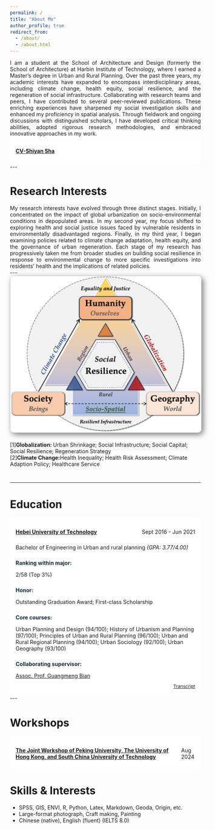 ```yaml
---
permalink: /
title: "About Me"
author_profile: true
redirect_from: 
  - /about/
  - /about.html
---
```


<div class="col-sm-9" style="display: flex; align-items: center; padding-left: 0px; text-align: justify;">
    I am a student at the School of Architecture and Design (formerly the School of Architecture) at Harbin Institute of Technology, where I earned a Master’s degree in Urban and Rural Planning. Over the past three years, my academic interests have expanded to encompass interdisciplinary areas, including climate change, health equity, social resilience, and the regeneration of social infrastructure.
    Collaborating with research teams and peers, I have contributed to several peer-reviewed publications. These enriching experiences have sharpened my social investigation skills and enhanced my proficiency in spatial analysis. Through fieldwork and ongoing discussions with distinguished scholars, I have developed critical thinking abilities, adopted rigorous research methodologies, and embraced innovative approaches in my work.
</div>

<section class="container">
    <section class="row">
<p class="highlight">
    <a href="files/Shiyan Sha CV(final).pdf">CV-Shiyan Sha</a>
</p>
    </section>
</section>
---


Research Interests
======
<div class="col-sm-9" style="display: flex; align-items: center; padding-left: 0px; text-align: justify;">
My research interests have evolved through three distinct stages. Initially, I concentrated on the impact of global urbanization on socio-environmental conditions in depopulated areas. In my second year, my focus shifted to exploring health and social justice issues faced by vulnerable residents in environmentally disadvantaged regions. Finally, in my third year, I began examining policies related to climate change adaptation, health equity, and the governance of urban regeneration. Each stage of my research has progressively taken me from broader studies on building social resilience in response to environmental change to more specific investigations into residents’ health and the implications of related policies.
 </div>
---

<div class="pub-row" style="display: flex; flex-direction: column; align-items: flex-start; margin-bottom: 40px;">
  <div class="col-sm-3 abbr" style="flex: 0 0 auto; margin-bottom: 20px;">
    <img src="/images/RI.png" class="teaser img-fluid z-depth-1" style="width: 600px; height: auto; box-shadow: 5px 5px 15px rgba(0,0,0,0.5); border: 1px solid #CCCCCC; border-radius: 10px;">
  </div>
  <div class="col-sm-9" style="flex: 0 0 auto; width: justify;">
    <div>
      <div class="title 1">[1]<strong>Globalization: </strong>Urban Shrinkage; Social Infrastructure; Social Capital; Social Resilience; Regeneration Strategy</div>
      <div class="title 2">[2]<strong>Climate Change:</strong>Health Inequality; Health Risk Assessment; Climate Adaption Policy; Healthcare Service</div>
    </div>
  </div>
</div>

---
 
Education
======

<html lang="zh-EN">
<head>
    <meta charset="UTF-8">
    <meta name="viewport" content="width=device-width, initial-scale=1.0">
    <title>Education</title>
    <style>

        .container {
            max-width: 800px;
            margin: 0 auto;
            background: #fff;
            padding: 15px;
            border-radius: 8px;
            /* Add margin bottom to create space between the container and the next element */
            margin-bottom: 15px; /* Adjust as needed */
        }
        .row {
            display: flex;
            justify-content: space-between;
            margin-bottom: 5px;
        }
        .highlight {
            font-weight: bold;
            color: #132C33;
        }
        /* Reduce bottom margin for paragraphs inside sections */
        .row p {
            margin-bottom: 5px; /* Adjust as needed */
        }
    </style>
</head>
<body>
    <div class="container">
        <section class="row">
            <p class="highlight"> <a href="http://en.hit.edu.cn">Harbin Institute of Technology</a></p>   
            <div>
                <p>Sept 2021 - Mar 2024</p>
            </div>
        </section>
        <section class="row">
            <div>
                <p>Master of Philosophy in Urban and rural planning <i>(Average score: 86.9/100)</i></p>
            </div>
        </section>
        <section class="row">
            <div>
                <p class="highlight">Honor:</p>
                <p>First-class Scholarship; Outstanding Student Award; Excellent Dissertation Proposal</p>
            </div>
        </section>
        <section class="row">
            <div>
                <p class="highlight">Core courses:</p>
                <p>Planning Design Research (88/100); Urban Planning Theory (93/100); Application of Geographic Information and Remote Sensing Analysis (88/100); Design Research (95/100)</p>
            </div>
        </section>
       <section class="row">
            <div>
                <p class="highlight">Collaborating supervisors:</p>
                <p><a href="http://homepage.hit.edu.cn/luming">Prof. Ming Lu</a>, <a href="https://gr.xjtu.edu.cn/en/web/zhenmeng">Assoc. Prof. Meng Zhen</a></p>
            </div>
        </section>
     <div class="links" style="text-align: right;">
  <a href="/images/Transcript hit1.jpg" class="btn btn-sm z-depth-0" role="button" target="_blank" style="font-size:12px;">Transcript</a>
</div>
    </div>
</body>
</html>


---

<html lang="zh-EN">
<head>
    <meta charset="UTF-8">
    <meta name="viewport" content="width=device-width, initial-scale=1.0">
    <title>Education</title>
    <style>
        .container {
            max-width: 800px;
            margin: 0 auto;
            background: #fff;
            padding: 15px;
            border-radius: 8px;
        }
        .row {
            display: flex;
            justify-content: space-between;
            margin-bottom: 5px;
        }
        .highlight {
            font-weight: bold;
            color: #132C33;
        }
    </style>
</head>
<body>
    <div class="container">
        <section class="row">
            <div>
                <p class="highlight"> <a href="https://eweb.hebut.edu.cn">Hebei University of Technology</a></p>      
            </div>
            <div>
                <p>Sept 2016 - Jun 2021</p>
            </div>
        </section>
        <section class="row">
            <div>
                <p>Bachelor of Engineering in Urban and rural planning <i>(GPA: 3.77/4.00)</i></p>
            </div>
        </section>
        <section class="row">
            <div>
                <p class="highlight">Ranking within major:</p>
                <p>2/58 (Top 3%)</p>
            </div>
        </section>
        <section class="row">
            <div>
                <p class="highlight">Honor:</p>
                <p>Outstanding Graduation Award; First-class Scholarship</p>
            </div>
        </section>
        <section class="row">
            <div>
                <p class="highlight">Core courses:</p>
                <p>Urban Planning and Design (94/100); History of Urbanism and Planning (97/100); Principles of Urban and Rural Planning (96/100); Urban and Rural Regional Planning (94/100); Urban Sociology (92/100); Urban Geography (93/100)</p>
            </div>
        </section>
       <section class="row">
            <div>
                <p class="highlight">Collaborating supervisor:</p>
                <p><a href="https://www.researchgate.net/scientific-contributions/Guangmeng-Bian-2148025468">Assoc. Prof. Guangmeng Bian</a></p>
            </div>
        </section>
      <div class="links" style="text-align: right;">
  <a href="/images/cjdbk.png" class="btn btn-sm z-depth-0" role="button" target="_blank" style="font-size:12px;">Transcript</a>
</div>
    </div>
</body>
</html>
---

Workshops
======

<!DOCTYPE html>
<html lang="en">
<head>
    <meta charset="UTF-8">
    <meta name="viewport" content="width=device-width, initial-scale=1.0">
    <title>Education</title>
    <style>
        .container {
            max-width: 800px;
            margin: 0 auto;
            background-color: #fff;
            padding: 15px;
            border-radius: 8px;
        }
        .row {
            display: flex;
            justify-content: space-between;
            margin-bottom: 5px;
        }
        .highlight {
            font-weight: bold;
            color: #132C33;
        }
    </style>
</head>
<body>
    <div class="container">
        <section class="row">
            <div>
                <p class="highlight">
                    <a href="http://www.cala.pku.edu.cn/English.htm">
                        The Joint Workshop of Peking University, The University of Hong Kong, and South China University of Technology
                    </a>
                </p>      
            </div>
            <div>
                <p>Aug 2024</p>
            </div>
        </section>
    </div>
</body>
</html>


Skills & Interests
======
* SPSS, GIS, ENVI, R, Python, Latex, Markdown, Geoda, Origin, etc.
* Large-format photograph, Craft making, Painting
* Chinese (native), English (fluent) (IELTS 8.0)
